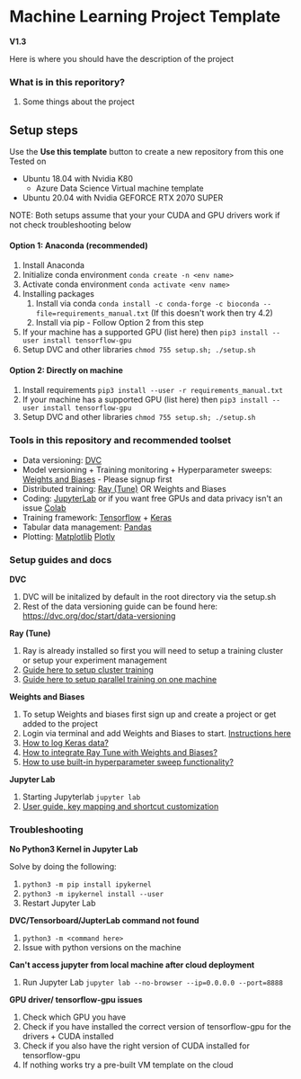 # Machine Learning Project Template
**V1.3**

Here is where you should have the description of the project

### What is in this reporitory? 
1. Some things about the project

## Setup steps
Use the **Use this template** button to create a new repository from this one
Tested on 
* Ubuntu 18.04 with Nvidia K80
    * Azure Data Science Virtual machine template
* Ubuntu 20.04 with Nvidia GEFORCE RTX 2070 SUPER

NOTE: Both setups assume that your your CUDA and GPU drivers work if not check troubleshooting below

#### Option 1: Anaconda (recommended)
1. Install Anaconda
2. Initialize conda environment ```conda create -n <env name>```
3. Activate conda environment ```conda activate <env name>```
4. Installing packages
   1. Install via conda ```conda install -c conda-forge -c bioconda --file=requirements_manual.txt``` (If this doesn't work then try 4.2)
   2. Install via pip - Follow Option 2 from this step 
5. If your machine has a supported GPU (list here) then ```pip3 install --user install tensorflow-gpu```
6. Setup DVC and other libraries ``` chmod 755 setup.sh; ./setup.sh ```

#### Option 2: Directly on machine
1. Install requirements ``` pip3 install --user -r requirements_manual.txt ```
2. If your machine has a supported GPU (list here) then ```pip3 install --user install tensorflow-gpu```
3. Setup DVC and other libraries ``` chmod 755 setup.sh; ./setup.sh ```


### Tools in this repository and recommended toolset

- Data versioning: [DVC](https://www.dvc.org)
- Model versioning + Training monitoring + Hyperparameter sweeps: [Weights and Biases](https://www.wandb.com/) - Please signup first
- Distributed training: [Ray (Tune)](https://ray.io/) OR Weights and Biases
- Coding: [JupyterLab](https://jupyter.org/) or if you want free GPUs and data privacy isn't an issue [Colab](http://colab.research.google.com/)
- Training framework: [Tensorflow](https://tensorflow.org) + [Keras](https://keras.io/)
- Tabular data management: [Pandas](https://pandas.pydata.org/)
- Plotting: [Matplotlib](https://matplotlib.org/) [Plotly](https://plotly.com/python/)


### Setup guides and docs
**DVC**
1. DVC will be initalized by default in the root directory via the setup.sh
2. Rest of the data versioning guide can be found here: https://dvc.org/doc/start/data-versioning

**Ray (Tune)**
1. Ray is already installed so first you will need to setup a training cluster or setup your experiment management
2. [Guide here to setup cluster training](https://docs.ray.io/en/master/tune/tutorials/tune-distributed.html#tune-distributed)
3. [Guide here to setup parallel training on one machine](https://docs.ray.io/en/master/tune/tutorials/tune-usage.html#parallelism-gpus) 

**Weights and Biases**
1. To setup Weights and biases first sign up and create a project or get added to the project
2. Login via terminal and add Weights and Biases to start. [Instructions here](https://docs.wandb.com/quickstart)
3. [How to log Keras data?](https://docs.wandb.com/library/integrations/keras)
4. [How to integrate Ray Tune with Weights and Biases?](https://docs.wandb.com/library/integrations/ray-tune)
5. [How to use built-in hyperparameter sweep functionality?](https://docs.wandb.com/sweeps)

**Jupyter Lab**
1. Starting Jupyterlab ```jupyter lab```
2. [User guide, key mapping and shortcut customization](https://jupyterlab.readthedocs.io/en/stable/getting_started/starting.html)

### Troubleshooting

**No Python3 Kernel in Jupyter Lab**

Solve by doing the following:

1. ``` python3 -m pip install ipykernel ```
2. ``` python3 -m ipykernel install --user ```
3. Restart Jupyter Lab

**DVC/Tensorboard/JupterLab command not found**
1. ``` python3 -m <command here> ```
2. Issue with python versions on the machine

**Can't access jupyter from local machine after cloud deployment**
1. Run Jupyter Lab ```jupyter lab --no-browser --ip=0.0.0.0 --port=8888```


**GPU driver/ tensorflow-gpu issues**
1. Check which GPU you have
2. Check if you have installed the correct version of tensorflow-gpu for the drivers + CUDA installed 
3. Check if you also have the right version of CUDA installed for tensorflow-gpu
4. If nothing works try a pre-built VM template on the cloud


